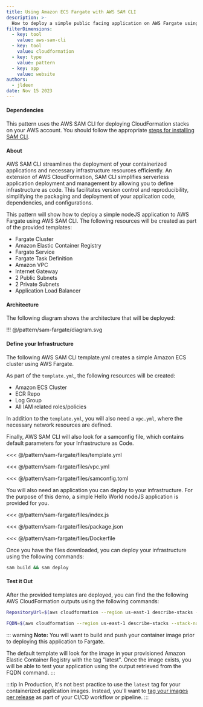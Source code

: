 ```yaml
---
title: Using Amazon ECS Fargate with AWS SAM CLI
description: >-
  How to deploy a simple public facing application on AWS Fargate using AWS SAM CLI
filterDimensions:
  - key: tool
    value: aws-sam-cli
  - key: tool
    value: cloudformation
  - key: type
    value: pattern
  - key: app
    value: website
authors:
  - jldeen
date: Nov 15 2023
---
```


#### Dependencies

This pattern uses the AWS SAM CLI for deploying CloudFormation stacks on your AWS account.
You should follow the appropriate [steps for installing SAM CLI](https://docs.aws.amazon.com/serverless-application-model/latest/developerguide/install-sam-cli.html).

#### About

AWS SAM CLI streamlines the deployment of your containerized applications and necessary infrastructure resources efficiently. An extension of AWS CloudFormation, SAM CLI simplifies serverless application deployment and management by allowing you to define infrastructure as code. This facilitates version control and reproducibility, simplifying the packaging and deployment of your application code, dependencies, and configurations.

This pattern will show how to deploy a simple nodeJS application to AWS Fargate using AWS SAM CLI. The following resources will be created as part of the provided templates:

- Fargate Cluster
- Amazon Elastic Container Registry
- Fargate Service
- Fargate Task Definition
- Amazon VPC
- Internet Gateway
- 2 Public Subnets
- 2 Private Subnets
- Application Load Balancer

#### Architecture

The following diagram shows the architecture that will be deployed:

!!! @/pattern/sam-fargate/diagram.svg

#### Define your Infrastructure

The following AWS SAM CLI template.yml creates a simple Amazon ECS cluster using AWS Fargate.

As part of the `template.yml`, the following resources will be created:

- Amazon ECS Cluster 
- ECR Repo
- Log Group
- All IAM related roles/policies

In addition to the `template.yml`, you will also need a `vpc.yml`, where the necessary network resources are defined.

Finally, AWS SAM CLI will also look for a samconfig file, which contains default parameters for your Infrastructure as Code.

<tabs>

<tab label='template.yml'>

<<< @/pattern/sam-fargate/files/template.yml

</tab>

<tab label='vpc.yml'>

<<< @/pattern/sam-fargate/files/vpc.yml

</tab>

<tab label='samconfig.toml'>

<<< @/pattern/sam-fargate/files/samconfig.toml

</tab>

</tabs>

You will also need an application you can deploy to your infrastructure. For the purpose of this demo, a simple Hello World nodeJS application is provided for you.

<tabs>

<tab label='index.js'>

<<< @/pattern/sam-fargate/files/index.js

</tab>

<tab label='package.json'>

<<< @/pattern/sam-fargate/files/package.json

</tab>

<tab label='Dockerfile'>

<<< @/pattern/sam-fargate/files/Dockerfile

</tab>

Once you have the files downloaded, you can deploy your infrastructure using the following commands:

```sh
sam build && sam deploy
```

</tabs>

#### Test it Out

After the provided templates are deployed, you can find the the following AWS CloudFormation outputs using the following commands:

```sh
RepositoryUrl=$(aws cloudformation --region us-east-1 describe-stacks --stack-name nodejs-sam --query "Stacks[0].Outputs[?OutputKey=='RepositoryUrl'].OutputValue" --output text) && echo $RepositoryUrl

FQDN=$(aws cloudformation --region us-east-1 describe-stacks --stack-name nodejs-sam --query "Stacks[0].Outputs[?OutputKey=='FQDN'].OutputValue" --output text) && echo $FQDN
```

::: warning
**Note:** You will want to build and push your container image prior to deploying this application to Fargate. 

The default template will look for the image in your provisioned Amazon Elastic Container Registry with the tag "latest". Once the image exists, you will be able to test your application using the output retrieved from the FQDN command. 
:::

:::tip
In Production, it's not best practice to use the `latest` tag for your containerized application images. Instead, you'll want to [tag your images per release](release-container-to-production-task-definition) as part of your CI/CD workflow or pipeline. 
:::

